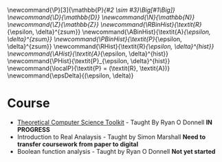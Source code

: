 \newcommand{\P}[3]{\mathbb{P}_{#2 \sim #3}\Big[#1\Big]}
\newcommand{\D}{\mathbb{D}}
\newcommand{\N}{\mathbb{N}}
\newcommand{\Z}{\mathbb{Z}}
\newcommand{\RBinHist}{\textit{R}_{\epsilon, \delta}^{zsum}}
\newcommand{\ABinHist}{\textit{A}_{\epsilon, \delta}^{zsum}}
\newcommand{\PBinHist}{\textit{P}_{\epsilon, \delta}^{zsum}}
\newcommand{\RHist}{\textit{R}_{\epsilon, \delta}^{hist}}
\newcommand{\AHist}{\textit{A}_{\epsilon, \delta}^{hist}}
\newcommand{\PHist}{\textit{P}_{\epsilon, \delta}^{hist}}
\newcommand{\localP}{\textit{P} = (\textit{R}, \textit{A})}
\newcommand{\epsDelta}{(\epsilon, \delta)}
<div class=container>

# Course

* [Theoretical Computer Science Toolkit](./TCS_Toolkit-Ryan_ODonell/) - Taught By Ryan O Donnell **IN PROGRESS**
* Introduction to Real Analaysis - Taught by Simon Marshall **Need to transfer coursework from paper to digital**
* Boolean function analysis - Taught by Ryan O Donnell **Not yet started**

<!-- * PCP by Tom Gur : TODO
* Fat tailed distributions : Todo
* Graduate Real Analysis : TODO
* Abstract Algebra: TOD
* Graduate Abstract Algebra : TODO
* Additive Combinatorics : TODO
 -->
<!-- * Abstract Algebra
* Interactive decision making
* Stochastic processes and graph theory
* Martingales David Williams Book
* Game Theory
* Cryptography
* High dimensional Probability
* Computational Complexity -->
</div>

